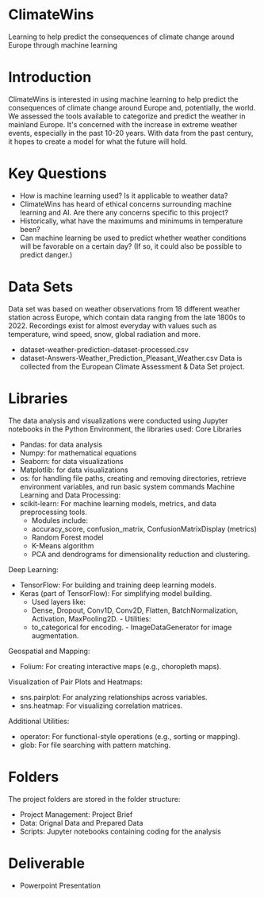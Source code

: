# ClimateWins
Learning to help predict the consequences of climate change around Europe through machine learning
# Introduction
ClimateWins is interested in using machine learning to help predict the consequences of climate change around Europe and, potentially, the world. We assessed the tools available to categorize and predict the weather in mainland Europe.  It's concerned with the increase in extreme weather events, especially in the past 10-20 years. With data from the past century, it hopes to create a model for what the future will hold.
# Key Questions
-  How is machine learning used? Is it applicable to weather data?
-  ClimateWins has heard of ethical concerns surrounding machine learning and AI. Are there any concerns specific to this project?
-  Historically, what have the maximums and minimums in temperature been?
-  Can machine learning be used to predict whether weather conditions will be favorable on a certain day? (If so, it could also be possible to predict danger.)

# Data Sets
Data set was based on weather observations from 18 different weather station across Europe, which contain data ranging from the late 1800s to 2022.  Recordings exist for almost everyday with values such as temperature, wind speed, snow, global radiation and more.  

-  dataset-weather-prediction-dataset-processed.csv
-  dataset-Answers-Weather_Prediction_Pleasant_Weather.csv
Data is collected from the European Climate Assessment & Data Set project.

# Libraries
The data analysis and visualizations were conducted using Jupyter notebooks in the Python Environment, the libraries used:
Core Libraries
-  Pandas: for data analysis
-  Numpy: for mathematical equations
-  Seaborn: for data visualizations
-  Matplotlib: for data visualizations
-  os: for handling file paths, creating and removing directories, retrieve environment variables, and run basic system commands
Machine Learning and Data Processing:
-  scikit-learn: For machine learning models, metrics, and data preprocessing tools.
    -  Modules include:
      -  accuracy_score, confusion_matrix, ConfusionMatrixDisplay (metrics)
      -  Random Forest model
      -  K-Means algorithm
    -  PCA and dendrograms for dimensionality reduction and clustering.

Deep Learning:
  -  TensorFlow: For building and training deep learning models.
  -  Keras (part of TensorFlow): For simplifying model building.
     -  Used layers like:
      -  Dense, Dropout, Conv1D, Conv2D, Flatten, BatchNormalization, Activation, MaxPooling2D.
    -  Utilities:
      -  to_categorical for encoding.
    -  ImageDataGenerator for image augmentation.

Geospatial and Mapping:
  -  Folium: For creating interactive maps (e.g., choropleth maps).

Visualization of Pair Plots and Heatmaps:
  -  sns.pairplot: For analyzing relationships across variables.
  -  sns.heatmap: For visualizing correlation matrices.

Additional Utilities:
  -  operator: For functional-style operations (e.g., sorting or mapping).
  -  glob: For file searching with pattern matching.

# Folders
The project folders are stored in the folder structure:

-  Project Management: Project Brief
-  Data: Orignal Data and Prepared Data
-  Scripts: Jupyter notebooks containing coding for the analysis

# Deliverable

-  Powerpoint Presentation


